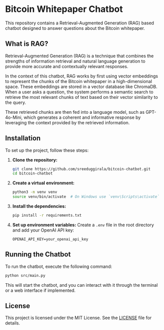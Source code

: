 # Bitcoin Whitepaper Chatbot

This repository contains a Retrieval-Augmented Generation (RAG) based chatbot designed to answer questions about the Bitcoin whitepaper. 

## What is RAG?

Retrieval-Augmented Generation (RAG) is a technique that combines the strengths of information retrieval and natural language generation to provide more accurate and contextually relevant responses. 

In the context of this chatbot, RAG works by first using vector embeddings to represent the chunks of the Bitcoin whitepaper in a high-dimensional space. These embeddings are stored in a vector database like ChromaDB. When a user asks a question, the system performs a semantic search to retrieve the most relevant chunks of text based on their vector similarity to the query. 

These retrieved chunks are then fed into a language model, such as GPT-4o-Mini, which generates a coherent and informative response by leveraging the context provided by the retrieved information.


## Installation

To set up the project, follow these steps:

1. **Clone the repository:**
    ```bash
    git clone https://github.com/sreeduggirala/bitcoin-chatbot.git
    cd bitcoin-chatbot
    ```

2. **Create a virtual environment:**
    ```bash
    python3 -m venv venv
    source venv/bin/activate  # On Windows use `venv\Scripts\activate`
    ```

3. **Install the dependencies:**
    ```bash
    pip install -r requirements.txt
    ```

4. **Set up environment variables:**
    Create a `.env` file in the root directory and add your OpenAI API key:
    ```env
    OPENAI_API_KEY=your_openai_api_key
    ```

## Running the Chatbot

To run the chatbot, execute the following command:

```bash
python src/main.py
```

This will start the chatbot, and you can interact with it through the terminal or a web interface if implemented.

## License

This project is licensed under the MIT License. See the [LICENSE](LICENSE) file for details.
